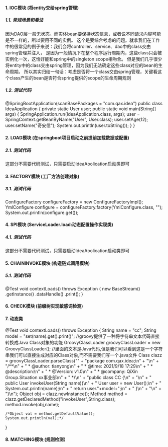 #### 1. IOC模块 (将entity交给spring管理)
##### 1.1. 常规场景和看法
因为DAO层一般无状态。而实体bean要保持状态信息，或者说不同请求内容可能是不一样的，所以要用不同的实例。
这个是要综合考虑的问题。就拿我们在工作中的很常见的例子来说：我们会将controller、service、dao中的class交由spring管理并注入，
是因为一般情况下在整个程序运行周期内，这些class只会被实例化一次，这恰好能和spring中的singleton scope相吻合。
但是我们几乎很少将entity中的class交由spring管理，因为我们无法确定这些class对应的bean的生命周期。
所以其实归结一句话：考虑是否将一个class交由spring管理，关键看这个class产生的bean是否符合spring提供的scope的生命周期规则

##### 1.2. 测试代码
@SpringBootApplication(scanBasePackages = "com.qax.idea")
public class IdeaApplication {
    private static User user;
    public static void main(String[] args) {
        SpringApplication.run(IdeaApplication.class, args);
        user = SpringContext.getBeanByName("User", User.class);
        user.setAge(12);
        user.setName("奇安信");
        System.out.println(user.toString());
    }
}


#### 2. LOAD模块 (在springboot项目启动之前提前加载数据或配置)
##### 2.1. 测试代码
这部分不需要代码测试，只需要启动IdeaAoolication启动类即可


#### 3. FACTORY模块 (工厂方法创建对象)
##### 3.1. 测试代码
ConfigureFactory configureFactory = new ConfigureFactoryImpl();
YmlConfigure configure = configureFactory.factory(YmlConfigure.class, "");
System.out.println(configure.get());


#### 4. SPI模块 (ServiceLoader.load:动态配置操作实现类)
##### 4.1. 测试代码
这部分不需要代码测试，只需要启动IdeaAoolication启动类即可


#### 5. CHAININVOKE模块 (构造链式调用模块)
##### 5.1. 测试代码
@Test
void contextLoads() throws Exception {
    new BaseStream()
      .getInstance()
      .dataHandle()
      .print();
}

#### 6. CHECK模块 (前缀树实现敏感词检测)


#### 7. 动态类
@Test
void contextLoads() throws Exception {
    String name = "cc";
    String model = "set(name).get().print()";
    //groovy提供了一种将字符串文本代码直接转换成Java Class对象的功能
    GroovyClassLoader groovyClassLoader = new GroovyClassLoader();
    //里面的文本是Java代码,但是我们可以看到这是一个字符串我们可以直接生成对应的Class<?>对象,而不需要我们写一个.java文件
    Class<?> clazz = groovyClassLoader.parseClass("" +
            "package com.qax.idea;\n" +
            "\n" +
            "/**\n" +
            " * @author: tianyong\n" +
            " * @time: 2021/9/18 17:29\n" +
            " * @description:\n" +
            " * @Version: v1.0\n" +
            " * @company: QiXin Group.Situation xx事业部\n" +
            " */\n" +
            "public class CC {\n" +
            "\n" +
            "    public User invokeUser(String name){\n" +
            "        User user = new User();\n" +
            "        System.out.println(name);\n" +
            "        return user."+model+";\n" +
            "    }\n" +
            "\n" +
            "}\n");
    Object obj = clazz.newInstance();
    Method method = clazz.getDeclaredMethod("invokeUser",String.class);
    method.invoke(obj,name);

    /*Object val = method.getDefaultValue();
    System.out.println(val);*/
}


#### 8. MATCHING模块 (规则检测）

